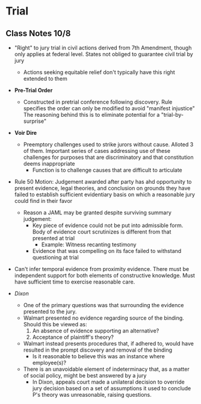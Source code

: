 # Trial

## Class Notes 10/8

* "Right" to jury trial in civil actions derived from 7th Amendment, though only applies at federal level. States not obliged to guarantee civil trial by jury
  * Actions seeking equitable relief don't typically have this right extended to them
* **Pre-Trial Order**
  * Constructed in pretrial conference following discovery. Rule specifies the order can only be modified to avoid "manifest injustice" The reasoning behind this is to eliminate potential for a "trial-by-surprise"
* **Voir Dire**
  * Preemptory challenges used to strike jurors without cause. Alloted 3 of them. Important series of cases addressing use of these challenges for purposes that are discriminatory and that constitution deems inappropriate
    * Function is to challenge causes that are difficult to articulate
* Rule 50 Motion: Judgement awarded after party has ahd opportunity to present evidence, legal theories, and conclusion on grounds they have failed to establish sufficient evidentiary basis on which a reasonable jury could find in their favor
  * Reason a JAML may be granted despite surviving summary judgement:
    * Key piece of evidence could not be put into admissible form. Body of evidence court scrutinizes is different from that presented at trial
      * Example: Witness recanting testimony
    * Evidence that was compelling on its face failed to withstand questioning at trial

* Can't infer temporal evidence from proximity evidence. There must be independent support for both elements of constructive knowledge. Must have sufficient time to exercise reasonable care.

* *Dixon*
  * One of the primary questions was that surrounding the evidence presented to the jury.
  * Walmart presented no evidence regarding source of the binding. Should this be viewed as:
    1. An absence of evidence supporting an alternative?
    1. Acceptance of plaintiff's theory?
  * Walmart instead presents procedures that, if adhered to, would have resulted in the prompt discovery and removal of the binding
    * Is it reasonable to believe this was an instance where employee(s)?
  * There is an unavoidable element of indeterminacy that, as a matter of social policy, might be best answered by a jury
    * In Dixon, appeals court made a unilateral decision to override jury decision based on a set of assumptions it used to conclude P's theory was unreasonable, raising questions.